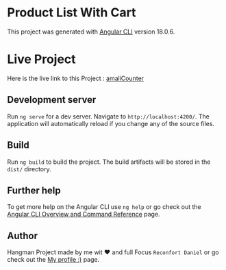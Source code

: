 # Product List With Cart

This project was generated with [Angular CLI](https://github.com/angular/angular-cli) version 18.0.6.

# Live Project

Here is the live link to this Project : [amaliCounter](https://amalicounter.netlify.app/)

## Development server

Run `ng serve` for a dev server. Navigate to `http://localhost:4200/`. The application will automatically reload if you change any of the source files.


## Build

Run `ng build` to build the project. The build artifacts will be stored in the `dist/` directory.

## Further help

To get more help on the Angular CLI use `ng help` or go check out the [Angular CLI Overview and Command Reference](https://angular.dev/tools/cli) page.

## Author

Hangman Project made by me wit ❤ and full Focus `Reconfort Daniel` or go check out the [My profile :)](https://www.linkedin.com/in/reconfort-daniel/) page.


